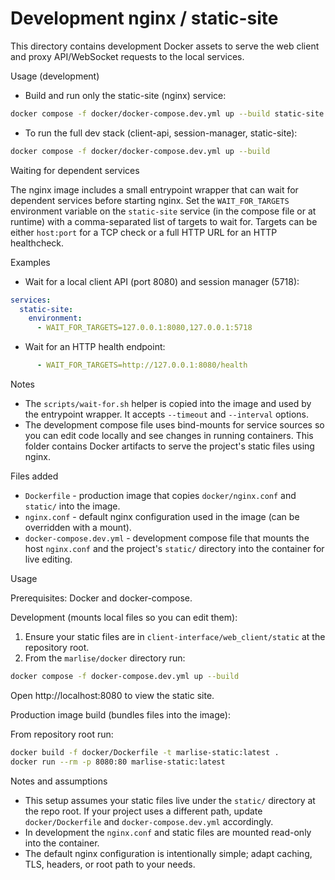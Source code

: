 # Development nginx / static-site

This directory contains development Docker assets to serve the web client and proxy API/WebSocket requests to the local services.

Usage (development)

- Build and run only the static-site (nginx) service:

```bash
docker compose -f docker/docker-compose.dev.yml up --build static-site
```

- To run the full dev stack (client-api, session-manager, static-site):

```bash
docker compose -f docker/docker-compose.dev.yml up --build
```

Waiting for dependent services

The nginx image includes a small entrypoint wrapper that can wait for dependent services before starting nginx. Set the `WAIT_FOR_TARGETS` environment variable on the `static-site` service (in the compose file or at runtime) with a comma-separated list of targets to wait for. Targets can be either `host:port` for a TCP check or a full HTTP URL for an HTTP healthcheck.

Examples

- Wait for a local client API (port 8080) and session manager (5718):

```yaml
services:
  static-site:
    environment:
      - WAIT_FOR_TARGETS=127.0.0.1:8080,127.0.0.1:5718
```

- Wait for an HTTP health endpoint:

```yaml
      - WAIT_FOR_TARGETS=http://127.0.0.1:8080/health
```

Notes

- The `scripts/wait-for.sh` helper is copied into the image and used by the entrypoint wrapper. It accepts `--timeout` and `--interval` options.
- The development compose file uses bind-mounts for service sources so you can edit code locally and see changes in running containers.
This folder contains Docker artifacts to serve the project's static files using nginx.

Files added
- `Dockerfile` - production image that copies `docker/nginx.conf` and `static/` into the image.
- `nginx.conf` - default nginx configuration used in the image (can be overridden with a mount).
- `docker-compose.dev.yml` - development compose file that mounts the host `nginx.conf` and the project's `static/` directory into the container for live editing.

Usage

Prerequisites: Docker and docker-compose.

Development (mounts local files so you can edit them):

1. Ensure your static files are in `client-interface/web_client/static` at the repository root.
2. From the `marlise/docker` directory run:

```bash
docker compose -f docker-compose.dev.yml up --build
```

Open http://localhost:8080 to view the static site.

Production image build (bundles files into the image):

From repository root run:

```bash
docker build -f docker/Dockerfile -t marlise-static:latest .
docker run --rm -p 8080:80 marlise-static:latest
```

Notes and assumptions
- This setup assumes your static files live under the `static/` directory at the repo root. If your project uses a different path, update `docker/Dockerfile` and `docker-compose.dev.yml` accordingly.
- In development the `nginx.conf` and static files are mounted read-only into the container.
- The default nginx configuration is intentionally simple; adapt caching, TLS, headers, or root path to your needs.
